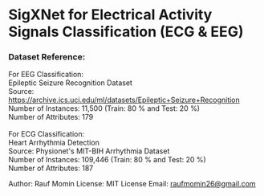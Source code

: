 # SigXNet for Electrical Activity Signals Classification (ECG & EEG)

### Dataset Reference:

  For EEG Classification: <br>
  Epileptic Seizure Recognition Dataset <br>
  Source: https://archive.ics.uci.edu/ml/datasets/Epileptic+Seizure+Recognition <br>
  Number of Instances: 11,500 (Train: 80 % and Test: 20 %) <br>
  Number of Attributes: 179 <br>
<br>
  For ECG Classification: <br>
  Heart Arrhythmia Detection <br>
  Source: Physionet's MIT-BIH Arrhythmia Dataset <br>
  Number of Instances: 109,446 (Train: 80 % and Test: 20 %) <br>
  Number of Attributes: 187 
<br>
  
Author: Rauf Momin
License: MIT License
Email: raufmomin26@gmail.com
